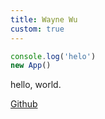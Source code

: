 ```yaml
---
title: Wayne Wu
custom: true
---
```


```javascript
console.log('helo')
new App()
```

hello, world.

[Github](https://github.com)

<Github />
